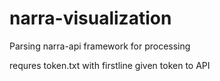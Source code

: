 # narra-visualization
Parsing narra-api framework for processing

requres token.txt with firstline given token to API
